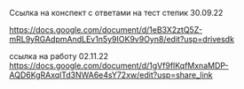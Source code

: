 
Ссылка на конспект с ответами на тест степик 30.09.22

https://docs.google.com/document/d/1eB3X2ztQ5Z-mRL9yRGAdpmAndLEv1n5y9IOK9v9Oyn8/edit?usp=drivesdk 

ссылка на работу 02.11.22
https://docs.google.com/document/d/1gVf9flKqfMxnaMDP-AQD6KgRAxqlTd3NWA6e4sY72xw/edit?usp=share_link
